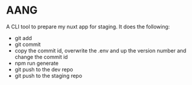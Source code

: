 # AANG
A CLI tool to prepare my nuxt app for staging. It does the following:
- git add
- git commit
- copy the commit id, overwrite the .env and up the version number and change the commit id
- npm run generate
- git push to the dev repo
- git push to the staging repo
